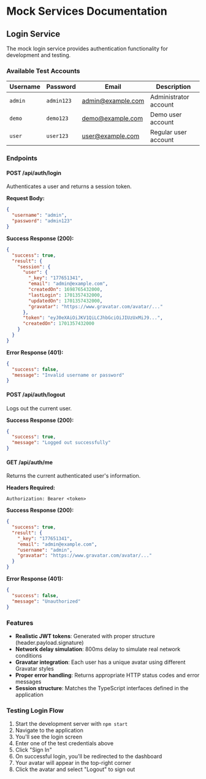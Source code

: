 # Mock Services Documentation

## Login Service

The mock login service provides authentication functionality for development and testing.

### Available Test Accounts

| Username | Password | Email | Description |
|----------|----------|-------|-------------|
| `admin` | `admin123` | admin@example.com | Administrator account |
| `demo` | `demo123` | demo@example.com | Demo user account |
| `user` | `user123` | user@example.com | Regular user account |

### Endpoints

#### POST /api/auth/login
Authenticates a user and returns a session token.

**Request Body:**
```json
{
  "username": "admin",
  "password": "admin123"
}
```

**Success Response (200):**
```json
{
  "success": true,
  "result": {
    "session": {
      "user": {
        "_key": "177651341",
        "email": "admin@example.com",
        "createdOn": 1698765432000,
        "lastLogin": 1701357432000,
        "updatedOn": 1701357432000,
        "gravatar": "https://www.gravatar.com/avatar/..."
      },
      "token": "eyJ0eXAiOiJKV1QiLCJhbGciOiJIUzUxMiJ9...",
      "createdOn": 1701357432000
    }
  }
}
```

**Error Response (401):**
```json
{
  "success": false,
  "message": "Invalid username or password"
}
```

#### POST /api/auth/logout
Logs out the current user.

**Success Response (200):**
```json
{
  "success": true,
  "message": "Logged out successfully"
}
```

#### GET /api/auth/me
Returns the current authenticated user's information.

**Headers Required:**
```
Authorization: Bearer <token>
```

**Success Response (200):**
```json
{
  "success": true,
  "result": {
    "_key": "177651341",
    "email": "admin@example.com",
    "username": "admin",
    "gravatar": "https://www.gravatar.com/avatar/..."
  }
}
```

**Error Response (401):**
```json
{
  "success": false,
  "message": "Unauthorized"
}
```

### Features

- **Realistic JWT tokens**: Generated with proper structure (header.payload.signature)
- **Network delay simulation**: 800ms delay to simulate real network conditions
- **Gravatar integration**: Each user has a unique avatar using different Gravatar styles
- **Proper error handling**: Returns appropriate HTTP status codes and error messages
- **Session structure**: Matches the TypeScript interfaces defined in the application

### Testing Login Flow

1. Start the development server with `npm start`
2. Navigate to the application
3. You'll see the login screen
4. Enter one of the test credentials above
5. Click "Sign In"
6. On successful login, you'll be redirected to the dashboard
7. Your avatar will appear in the top-right corner
8. Click the avatar and select "Logout" to sign out